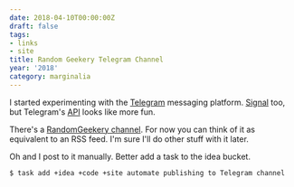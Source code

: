 ```yaml
---
date: 2018-04-10T00:00:00Z
draft: false
tags:
- links
- site
title: Random Geekery Telegram Channel
year: '2018'
category: marginalia
---
```


I started experimenting with the [Telegram][] messaging platform. [Signal][] too, but Telegram's [API][] looks
like more fun.

[Telegram]: https://telegram.org/
[Signal]: https://signal.org/
[API]: https://core.telegram.org/api
<!-- TEASER_END -->

There's a [RandomGeekery channel][]. For now you can think of it as equivalent to an RSS feed. I'm sure I'll
do other stuff with it later.

Oh and I post to it manually. Better add a task to the idea bucket.

[RandomGeekery channel]: https://t.me/RandomGeekery

```
$ task add +idea +code +site automate publishing to Telegram channel
```


